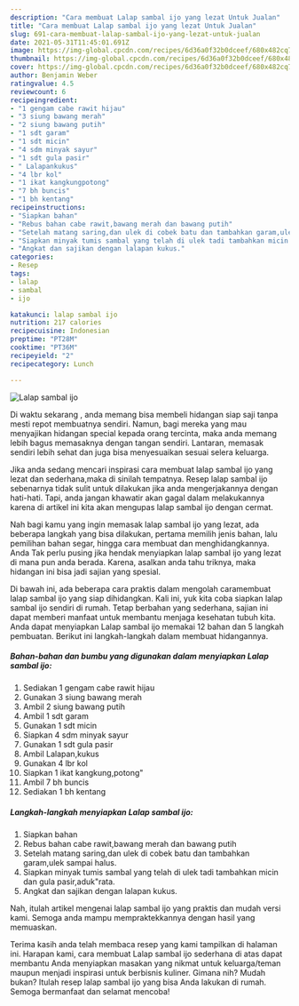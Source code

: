 ```yaml
---
description: "Cara membuat Lalap sambal ijo yang lezat Untuk Jualan"
title: "Cara membuat Lalap sambal ijo yang lezat Untuk Jualan"
slug: 691-cara-membuat-lalap-sambal-ijo-yang-lezat-untuk-jualan
date: 2021-05-31T11:45:01.691Z
image: https://img-global.cpcdn.com/recipes/6d36a0f32b0dceef/680x482cq70/lalap-sambal-ijo-foto-resep-utama.jpg
thumbnail: https://img-global.cpcdn.com/recipes/6d36a0f32b0dceef/680x482cq70/lalap-sambal-ijo-foto-resep-utama.jpg
cover: https://img-global.cpcdn.com/recipes/6d36a0f32b0dceef/680x482cq70/lalap-sambal-ijo-foto-resep-utama.jpg
author: Benjamin Weber
ratingvalue: 4.5
reviewcount: 6
recipeingredient:
- "1 gengam cabe rawit hijau"
- "3 siung bawang merah"
- "2 siung bawang putih"
- "1 sdt garam"
- "1 sdt micin"
- "4 sdm minyak sayur"
- "1 sdt gula pasir"
- " Lalapankukus"
- "4 lbr kol"
- "1 ikat kangkungpotong"
- "7 bh buncis"
- "1 bh kentang"
recipeinstructions:
- "Siapkan bahan"
- "Rebus bahan cabe rawit,bawang merah dan bawang putih"
- "Setelah matang saring,dan ulek di cobek batu dan tambahkan garam,ulek sampai halus."
- "Siapkan minyak tumis sambal yang telah di ulek tadi tambahkan micin dan gula pasir,aduk&#34;rata."
- "Angkat dan sajikan dengan lalapan kukus."
categories:
- Resep
tags:
- lalap
- sambal
- ijo

katakunci: lalap sambal ijo 
nutrition: 217 calories
recipecuisine: Indonesian
preptime: "PT28M"
cooktime: "PT36M"
recipeyield: "2"
recipecategory: Lunch

---
```



![Lalap sambal ijo](https://img-global.cpcdn.com/recipes/6d36a0f32b0dceef/680x482cq70/lalap-sambal-ijo-foto-resep-utama.jpg)

Di waktu  sekarang , anda memang bisa membeli hidangan siap saji tanpa mesti repot membuatnya sendiri. Namun, bagi mereka yang mau menyajikan hidangan special kepada orang tercinta, maka anda memang lebih bagus memasaknya dengan tangan sendiri. Lantaran, memasak sendiri lebih sehat dan juga bisa menyesuaikan sesuai selera keluarga.

Jika anda sedang mencari inspirasi cara membuat lalap sambal ijo yang lezat dan sederhana,maka di sinilah tempatnya. Resep lalap sambal ijo  sebenarnya tidak sulit untuk dilakukan jika anda mengerjakannya dengan hati-hati. Tapi, anda jangan khawatir akan gagal dalam melakukannya 
karena di artikel ini kita akan mengupas lalap sambal ijo dengan cermat.  



Nah bagi kamu yang ingin memasak lalap sambal ijo yang lezat, ada beberapa langkah yang bisa dilakukan, pertama memilih jenis bahan, lalu pemilihan bahan segar, hingga cara membuat dan menghidangkannya. Anda Tak perlu pusing jika hendak menyiapkan lalap sambal ijo yang lezat di mana pun anda berada. Karena, asalkan anda  tahu triknya, maka hidangan ini bisa jadi sajian yang spesial.

Di bawah ini, ada beberapa cara praktis  dalam mengolah caramembuat lalap sambal ijo yang siap dihidangkan. Kali ini, yuk kita coba siapkan lalap sambal ijo sendiri di rumah. Tetap berbahan yang sederhana, sajian ini dapat memberi manfaat untuk membantu menjaga kesehatan tubuh kita. Anda dapat menyiapkan Lalap sambal ijo memakai 12 bahan dan 5 langkah pembuatan. Berikut ini langkah-langkah dalam membuat hidangannya.

<!--inarticleads1-->

##### Bahan-bahan dan bumbu yang digunakan dalam menyiapkan Lalap sambal ijo:

1. Sediakan 1 gengam cabe rawit hijau
1. Gunakan 3 siung bawang merah
1. Ambil 2 siung bawang putih
1. Ambil 1 sdt garam
1. Gunakan 1 sdt micin
1. Siapkan 4 sdm minyak sayur
1. Gunakan 1 sdt gula pasir
1. Ambil  Lalapan,kukus
1. Gunakan 4 lbr kol
1. Siapkan 1 ikat kangkung,potong&#34;
1. Ambil 7 bh buncis
1. Sediakan 1 bh kentang




<!--inarticleads2-->

##### Langkah-langkah menyiapkan Lalap sambal ijo:

1. Siapkan bahan
1. Rebus bahan cabe rawit,bawang merah dan bawang putih
1. Setelah matang saring,dan ulek di cobek batu dan tambahkan garam,ulek sampai halus.
1. Siapkan minyak tumis sambal yang telah di ulek tadi tambahkan micin dan gula pasir,aduk&#34;rata.
1. Angkat dan sajikan dengan lalapan kukus.




Nah, itulah artikel mengenai  lalap sambal ijo  yang praktis dan mudah versi kami. Semoga anda mampu mempraktekkannya dengan hasil yang memuaskan. 

Terima kasih anda telah membaca resep yang kami tampilkan di halaman ini. Harapan kami, cara membuat  Lalap sambal ijo sederhana di atas dapat membantu Anda menyiapkan masakan yang nikmat untuk keluarga/teman maupun menjadi inspirasi untuk berbisnis kuliner. Gimana nih? Mudah bukan? Itulah resep lalap sambal ijo yang bisa Anda lakukan di rumah. Semoga bermanfaat dan selamat mencoba!

